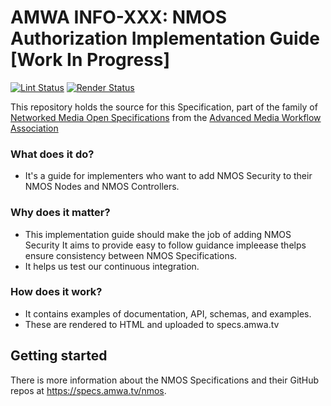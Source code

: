 # AMWA INFO-XXX: NMOS Authorization Implementation Guide \[Work In Progress\] 

[![Lint Status](https://github.com/AMWA-TV/nmos-template/workflows/Lint/badge.svg)](https://github.com/AMWA-TV/nmos-template/actions?query=workflow%3ALint)
[![Render Status](https://github.com/AMWA-TV/nmos-template/workflows/Render/badge.svg)](https://github.com/AMWA-TV/nmos-template/actions?query=workflow%3ARender)

This repository holds the source for this Specification, part of the family of [Networked Media Open Specifications](https://specs.amwa.tv/nmos) from the [Advanced Media Workflow Association](https://amwa.tv)

<!-- INTRO-START -->

### What does it do?

- It's a guide for implementers who want to add NMOS Security to their NMOS Nodes and NMOS Controllers.

### Why does it matter?

- This implementation guide should make the job of adding NMOS Security It aims to provide easy to follow guidance  impleease thelps ensure consistency between NMOS Specifications.
- It helps us test our continuous integration.

### How does it work?

- It contains examples of documentation, API, schemas, and examples.
- These are rendered to HTML and uploaded to specs.amwa.tv

<!-- INTRO-END -->

## Getting started

There is more information about the NMOS Specifications and their GitHub repos at <https://specs.amwa.tv/nmos>.
<!--stackedit_data:
eyJoaXN0b3J5IjpbLTIzMDkwMzczLC0xNDY5NTc3MjY1LC0xNz
UwNDUzMTM1LC0xMzg4MTk0MzI1XX0=
-->